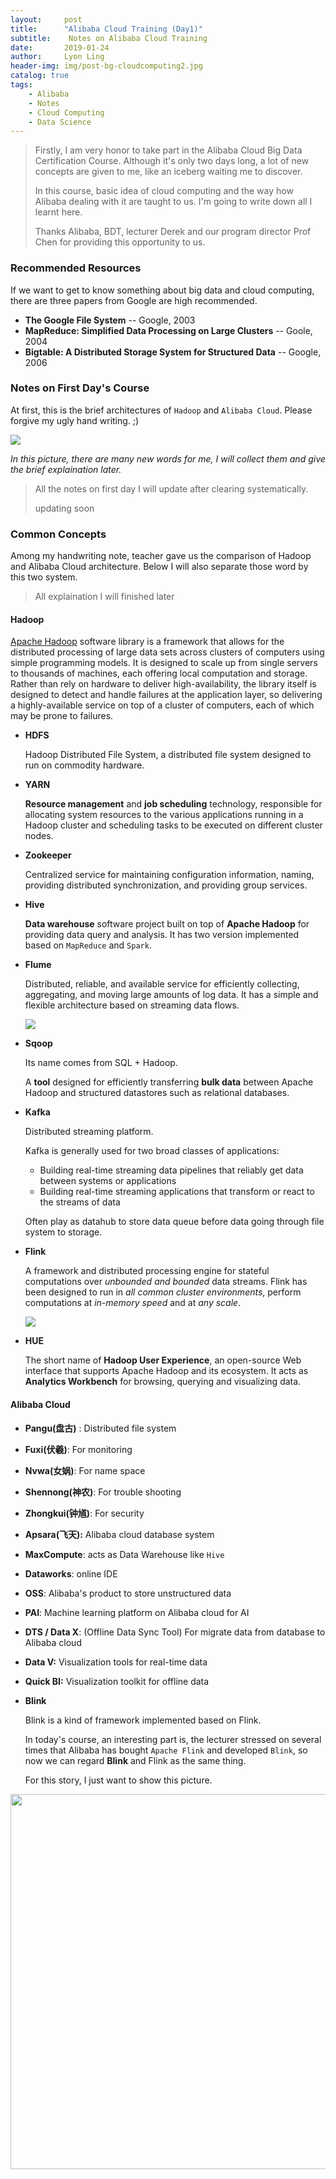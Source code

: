 ```yaml
---
layout:     post
title:      "Alibaba Cloud Training (Day1)"
subtitle:    Notes on Alibaba Cloud Training
date:       2019-01-24
author:     Lyon Ling
header-img: img/post-bg-cloudcomputing2.jpg
catalog: true
tags:
    - Alibaba
    - Notes
    - Cloud Computing
    - Data Science
---
```


>Firstly, I am very honor to take part in the Alibaba Cloud Big Data Certification Course. Although it's only two days long, a lot of new concepts are given to me, like an iceberg waiting me to discover.
>
>In this course, basic idea of cloud computing and the way how Alibaba dealing with it are taught to us. I'm going to write down all I learnt here.
>
>Thanks Alibaba, BDT, lecturer Derek and our program director Prof Chen for providing this opportunity to us.

### Recommended Resources

If we want to get to know something about big data and cloud computing, there are three papers from Google are high recommended.

* **The Google File System** -- Google, 2003
* **MapReduce: Simplified Data Processing on Large Clusters** -- Goole, 2004
* **Bigtable: A Distributed Storage System for Structured Data** -- Google, 2006



### Notes on First Day's Course

At first, this is the brief architectures of `Hadoop` and `Alibaba Cloud`. Please forgive my ugly hand writing. ;)

<img src="https://ws3.sinaimg.cn/large/006tNc79gy1fzh2myj3psj31p10u0akl.jpg" />

*In this picture, there are many new words for me, I will collect them and give the brief explaination later.*  

>All the notes on first day I will update after clearing systematically.
>
>updating soon

### Common Concepts

Among my handwriting note, teacher gave us the comparison of Hadoop and Alibaba Cloud architecture. Below I will also separate those word by this two system.

>All explaination I will finished later

#### Hadoop

[Apache Hadoop](https://hadoop.apache.org/) software library is a framework that allows for the distributed processing of large data sets across clusters of computers using simple programming models. It is designed to scale up from single servers to thousands of machines, each offering local computation and storage. Rather than rely on hardware to deliver high-availability, the library itself is designed to detect and handle failures at the application layer, so delivering a highly-available service on top of a cluster of computers, each of which may be prone to failures.

* **HDFS**

  Hadoop Distributed File System, a distributed file system designed to run on commodity hardware. 

* **YARN**

  **Resource management** and **job scheduling** technology, responsible for allocating system resources to the various applications running in a Hadoop cluster and scheduling tasks to be executed on different cluster nodes.

* **Zookeeper**

  Centralized service for maintaining configuration information, naming, providing distributed synchronization, and providing group services. 

* **Hive**

  **Data warehouse** software project built on top of **Apache Hadoop** for providing data query and analysis. It has two version implemented based on `MapReduce` and `Spark`.

* **Flume**

  Distributed, reliable, and available service for efficiently collecting, aggregating, and moving large amounts of log data. It has a simple and flexible architecture based on streaming data flows.

  <img src="https://ws2.sinaimg.cn/large/006tNc79gy1fzi76h6436j30co05bwes.jpg" />

* **Sqoop**

  Its name comes from SQL + Hadoop. 

  A **tool** designed for efficiently transferring **bulk data** between Apache Hadoop and structured datastores such as relational databases.

* **Kafka**

  Distributed streaming platform. 

  Kafka is generally used for two broad classes of applications:

  - Building real-time streaming data pipelines that reliably get data between systems or applications
  - Building real-time streaming applications that transform or react to the streams of data

  Often play as datahub to store data queue before data going through file system to storage.

* **Flink**

  A framework and distributed processing engine for stateful computations over *unbounded and bounded* data streams. Flink has been designed to run in *all common cluster environments*, perform computations at *in-memory speed* and at *any scale*.

  <img src="https://ws4.sinaimg.cn/large/006tNc79gy1fzi7uqe9dvj32h80tadpm.jpg" />

* **HUE**

  The short name of **Hadoop User Experience**, an open-source Web interface that supports Apache Hadoop and its ecosystem. It acts as **Analytics Workbench** for browsing, querying and visualizing data.

#### Alibaba Cloud

* **Pangu(盘古)** : Distributed file system
* **Fuxi(伏羲)**: For monitoring
* **Nvwa(女娲)**: For name space
* **Shennong(神农)**: For trouble shooting
* **Zhongkui(钟馗)**: For security
* **Apsara(飞天):** Alibaba cloud database system
* **MaxCompute**: acts as Data Warehouse like `Hive`
* **Dataworks**: online IDE
* **OSS**: Alibaba's product to store unstructured data
* **PAI**: Machine learning platform on Alibaba cloud for AI
* **DTS / Data X**: (Offline Data Sync Tool) For migrate data from database to Alibaba cloud
* **Data V:** Visualization tools for real-time data
* **Quick BI:** Visualization toolkit for offline data

* **Blink**

  Blink is a kind of framework implemented based on Flink.

  In today's course, an interesting part is, the lecturer stressed on several times that Alibaba has bought `Apache Flink` and developed `Blink`, so now we can regard **Blink** and Flink as the same thing.

  For this story, I just want to show this picture.

<img src="https://ws4.sinaimg.cn/large/006tNc79gy1fzh02ipxerj30u00v746u.jpg" width="600" />

